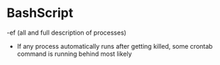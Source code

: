 # BashScript
-ef (all and full description of processes)

* If any process automatically runs after getting killed, some crontab command is running behind most likely
